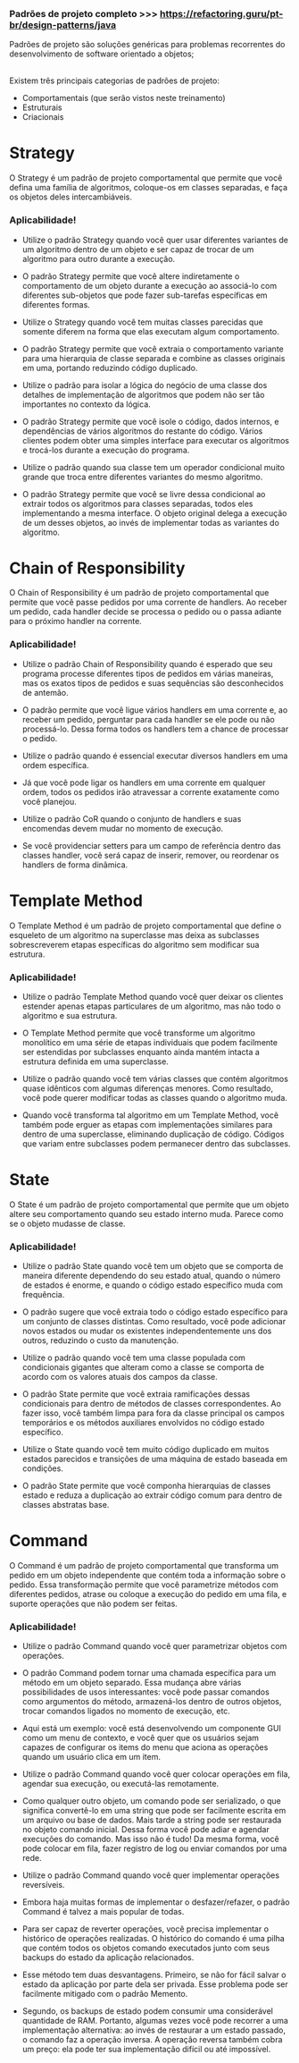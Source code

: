 
### <br>Padrões de projeto completo >>> https://refactoring.guru/pt-br/design-patterns/java
Padrões de projeto são soluções genéricas para problemas recorrentes do desenvolvimento de software orientado a objetos;

<br>Existem três principais categorias de padrões de projeto:
- Comportamentais (que serão vistos neste treinamento)
- Estruturais
- Criacionais <br>

# Strategy
O Strategy é um padrão de projeto comportamental que permite que você defina uma família de algoritmos, coloque-os em classes separadas, e faça os objetos deles intercambiáveis.

### Aplicabilidade!

- Utilize o padrão Strategy quando você quer usar diferentes variantes de um algoritmo dentro de um objeto e ser capaz de trocar de um algoritmo para outro durante a execução.

- O padrão Strategy permite que você altere indiretamente o comportamento de um objeto durante a execução ao associá-lo com diferentes sub-objetos que pode fazer sub-tarefas específicas em diferentes formas.

- Utilize o Strategy quando você tem muitas classes parecidas que somente diferem na forma que elas executam algum comportamento.

- O padrão Strategy permite que você extraia o comportamento variante para uma hierarquia de classe separada e combine as classes originais em uma, portando reduzindo código duplicado.

- Utilize o padrão para isolar a lógica do negócio de uma classe dos detalhes de implementação de algoritmos que podem não ser tão importantes no contexto da lógica.

- O padrão Strategy permite que você isole o código, dados internos, e dependências de vários algoritmos do restante do código. Vários clientes podem obter uma simples interface para executar os algoritmos e trocá-los durante a execução do programa.

- Utilize o padrão quando sua classe tem um operador condicional muito grande que troca entre diferentes variantes do mesmo algoritmo.

- O padrão Strategy permite que você se livre dessa condicional ao extrair todos os algoritmos para classes separadas, todos eles implementando a mesma interface. O objeto original delega a execução de um desses objetos, ao invés de implementar todas as variantes do algoritmo.

# Chain of Responsibility
O Chain of Responsibility é um padrão de projeto comportamental que permite que você passe pedidos por uma corrente de handlers. Ao receber um pedido, cada handler decide se processa o pedido ou o passa adiante para o próximo handler na corrente.

### Aplicabilidade!

- Utilize o padrão Chain of Responsibility quando é esperado que seu programa processe diferentes tipos de pedidos em várias maneiras, mas os exatos tipos de pedidos e suas sequências são desconhecidos de antemão.

- O padrão permite que você ligue vários handlers em uma corrente e, ao receber um pedido, perguntar para cada handler se ele pode ou não processá-lo. Dessa forma todos os handlers tem a chance de processar o pedido.

- Utilize o padrão quando é essencial executar diversos handlers em uma ordem específica.

- Já que você pode ligar os handlers em uma corrente em qualquer ordem, todos os pedidos irão atravessar a corrente exatamente como você planejou.

- Utilize o padrão CoR quando o conjunto de handlers e suas encomendas devem mudar no momento de execução.

- Se você providenciar setters para um campo de referência dentro das classes handler, você será capaz de inserir, remover, ou reordenar os handlers de forma dinâmica.

# Template Method

O Template Method é um padrão de projeto comportamental que define o esqueleto de um algoritmo na superclasse mas deixa as subclasses sobrescreverem etapas específicas do algoritmo sem modificar sua estrutura.

### Aplicabilidade!

- Utilize o padrão Template Method quando você quer deixar os clientes estender apenas etapas particulares de um algoritmo, mas não todo o algoritmo e sua estrutura.

- O Template Method permite que você transforme um algoritmo monolítico em uma série de etapas individuais que podem facilmente ser estendidas por subclasses enquanto ainda mantém intacta a estrutura definida em uma superclasse.

- Utilize o padrão quando você tem várias classes que contém algoritmos quase idênticos com algumas diferenças menores. Como resultado, você pode querer modificar todas as classes quando o algoritmo muda.

- Quando você transforma tal algoritmo em um Template Method, você também pode erguer as etapas com implementações similares para dentro de uma superclasse, eliminando duplicação de código. Códigos que variam entre subclasses podem permanecer dentro das subclasses.

# State
O State é um padrão de projeto comportamental que permite que um objeto altere seu comportamento quando seu estado interno muda. Parece como se o objeto mudasse de classe.

### Aplicabilidade!

- Utilize o padrão State quando você tem um objeto que se comporta de maneira diferente dependendo do seu estado atual, quando o número de estados é enorme, e quando o código estado específico muda com frequência.

- O padrão sugere que você extraia todo o código estado específico para um conjunto de classes distintas. Como resultado, você pode adicionar novos estados ou mudar os existentes independentemente uns dos outros, reduzindo o custo da manutenção.

- Utilize o padrão quando você tem uma classe populada com condicionais gigantes que alteram como a classe se comporta de acordo com os valores atuais dos campos da classe.

- O padrão State permite que você extraia ramificações dessas condicionais para dentro de métodos de classes correspondentes. Ao fazer isso, você também limpa para fora da classe principal os campos temporários e os métodos auxiliares envolvidos no código estado específico.

- Utilize o State quando você tem muito código duplicado em muitos estados parecidos e transições de uma máquina de estado baseada em condições.

- O padrão State permite que você componha hierarquias de classes estado e reduza a duplicação ao extrair código comum para dentro de classes abstratas base.

# Command

O Command é um padrão de projeto comportamental que transforma um pedido em um objeto independente que contém toda a informação sobre o pedido. Essa transformação permite que você parametrize métodos com diferentes pedidos, atrase ou coloque a execução do pedido em uma fila, e suporte operações que não podem ser feitas.

### Aplicabilidade!

- Utilize o padrão Command quando você quer parametrizar objetos com operações.

- O padrão Command podem tornar uma chamada específica para um método em um objeto separado. Essa mudança abre várias possibilidades de usos interessantes: você pode passar comandos como argumentos do método, armazená-los dentro de outros objetos, trocar comandos ligados no momento de execução, etc.

- Aqui está um exemplo: você está desenvolvendo um componente GUI como um menu de contexto, e você quer que os usuários sejam capazes de configurar os items do menu que aciona as operações quando um usuário clica em um item.

- Utilize o padrão Command quando você quer colocar operações em fila, agendar sua execução, ou executá-las remotamente.

- Como qualquer outro objeto, um comando pode ser serializado, o que significa convertê-lo em uma string que pode ser facilmente escrita em um arquivo ou base de dados. Mais tarde a string pode ser restaurada no objeto comando inicial. Dessa forma você pode adiar e agendar execuções do comando. Mas isso não é tudo! Da mesma forma, você pode colocar em fila, fazer registro de log ou enviar comandos por uma rede.

- Utilize o padrão Command quando você quer implementar operações reversíveis.

- Embora haja muitas formas de implementar o desfazer/refazer, o padrão Command é talvez a mais popular de todas.

- Para ser capaz de reverter operações, você precisa implementar o histórico de operações realizadas. O histórico do comando é uma pilha que contém todos os objetos comando executados junto com seus backups do estado da aplicação relacionados.

- Esse método tem duas desvantagens. Primeiro, se não for fácil salvar o estado da aplicação por parte dela ser privada. Esse problema pode ser facilmente mitigado com o padrão Memento.

- Segundo, os backups de estado podem consumir uma considerável quantidade de RAM. Portanto, algumas vezes você pode recorrer a uma implementação alternativa: ao invés de restaurar a um estado passado, o comando faz a operação inversa. A operação reversa também cobra um preço: ela pode ter sua implementação difícil ou até impossível.
